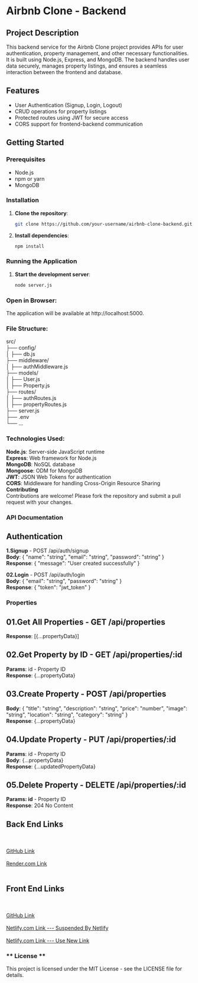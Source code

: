 # Airbnb Clone - Backend

## Project Description

This backend service for the Airbnb Clone project provides APIs for user authentication, property management, and other necessary functionalities. It is built using Node.js, Express, and MongoDB. The backend handles user data securely, manages property listings, and ensures a seamless interaction between the frontend and database.

## Features

- User Authentication (Signup, Login, Logout)
- CRUD operations for property listings
- Protected routes using JWT for secure access
- CORS support for frontend-backend communication

## Getting Started

### Prerequisites

- Node.js
- npm or yarn
- MongoDB

### Installation

1. **Clone the repository**:

   ```bash
   git clone https://github.com/your-username/airbnb-clone-backend.git

   ```

2. **Install dependencies**:

   ```bash
   npm install

   ```

### Running the Application

1. **Start the development server**:

   ```bash
   node server.js

   ```

### **Open in Browser**:

The application will be available at http://localhost:5000.

### **File Structure**:

src/<br>
├── config/<br>
│ ├── db.js<br>
├── middleware/<br>
│ ├── authMiddleware.js<br>
├── models/<br>
│ ├── User.js<br>
│ ├── Property.js<br>
├── routes/<br>
│ ├── authRoutes.js<br>
│ ├── propertyRoutes.js<br>
├── server.js<br>
├── .env<br>
└── ...<br>

### **Technologies Used**:

**Node.js**: Server-side JavaScript runtime<br>
**Express**: Web framework for Node.js<br>
**MongoDB**: NoSQL database<br>
**Mongoose**: ODM for MongoDB<br>
**JWT**: JSON Web Tokens for authentication<br>
**CORS**: Middleware for handling Cross-Origin Resource Sharing<br>
**Contributing**<br>
Contributions are welcome! Please fork the repository and submit a pull request with your changes.<br>

### **API Documentation**

## Authentication

**1.Signup** - POST /api/auth/signup<br>
**Body**: { "name": "string", "email": "string", "password": "string" }<br>
**Response**: { "message": "User created successfully" }<br>

**02.Login** - POST /api/auth/login<br>
**Body**: { "email": "string", "password": "string" }<br>
**Response**: { "token": "jwt_token" }<br>

### **Properties**

## **01.Get All Properties** - GET /api/properties

**Response**: [{...propertyData}]<br>

## **02.Get Property by ID** - GET /api/properties/:id

**Params**: id - Property ID<br>
**Response**: {...propertyData}<br>

## **03.Create Property** - POST /api/properties

**Body**: { "title": "string", "description": "string", "price": "number", "image": "string", "location": "string", "category": "string" }<br>
**Response**: {...propertyData}<br>

## **04.Update Property** - PUT /api/properties/:id

**Params**: id - Property ID<br>
**Body**: {...propertyData}<br>
**Response**: {...updatedPropertyData}<br>

## **05.Delete Property** - DELETE /api/properties/:id

**Params: id** - Property ID<br>
**Response**: 204 No Content<br>

## Back End Links

<br><br>
[GitHub Link](https://github.com/sshankars1104/AirBnb-Clone-BE.git)
<br><br>
[Render.com Link](https://airbnb-clone-be-l1y1.onrender.com)
<br><br>

## Front End Links

<br><br>
[GitHub Link](https://github.com/sshankars1104/AirBnb-Clone-FE.git)
<br><br>
[Netlify.com Link --- Suspended By Netlify](https://airbnb-clone-fe.netlify.app/)
<br><br>
[Netlify.com Link --- Use New Link](https://airbnb-clone-fe.netlify.app/)

### ** License **

This project is licensed under the MIT License - see the LICENSE file for details.
